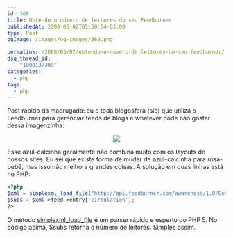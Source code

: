 ```yaml
---
id: 368
title: Obtendo o número de leitores do seu Feedburner
publishedAt: 2008-05-02T05:50:54-03:00
type: Post
ogImage: /images/og-images/368.png

permalink: /2008/05/02/obtendo-o-numero-de-leitores-do-seu-feedburner/
dsq_thread_id:
  - "1000137309"
categories:
  - php
tags:
  - php
---
```

Post rápido da madrugada: eu e toda blogosfera (sic) que utiliza o Feedburner para gerenciar feeds de blogs e whatever pode não gostar dessa imagenzinha:

<center>
  <img src="https://feeds.feedburner.com/~fc/leonardofaria" />
</center>

Esse azul-calcinha geralmente não combina muito com os layouts de nossos sites. Eu sei que existe forma de mudar de azul-calcinha para rosa-bebê, mas isso não melhora grandes coisas. A solução em duas linhas está no PHP:

```php
<?php
$xml = simplexml_load_file("http://api.feedburner.com/awareness/1.0/GetFeedData?uri=SEUFEED");
$subs = $xml->feed->entry['circulation'];
?>
```

O método [simplexml\_load\_file](http://br2.php.net/simplexml_load_file) é um parser rápido e esperto do PHP 5. No código acima, $subs retorna o número de leitores. Simples assim.
